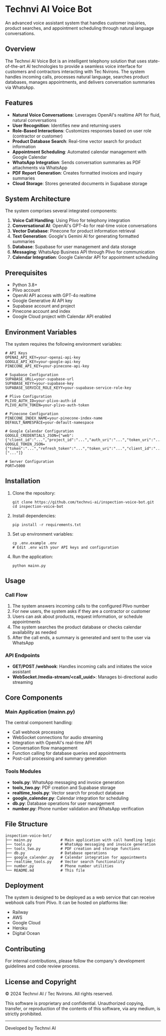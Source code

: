 # Technvi AI Voice Bot

An advanced voice assistant system that handles customer inquiries, product searches, and appointment scheduling through natural language conversations.

## Overview

The Technvi AI Voice Bot is an intelligent telephony solution that uses state-of-the-art AI technologies to provide a seamless voice interface for customers and contractors interacting with Tec Nvirons. The system handles incoming calls, processes natural language, searches product databases, manages appointments, and delivers conversation summaries via WhatsApp.

## Features

- **Natural Voice Conversations**: Leverages OpenAI's realtime API for fluid, natural conversations
- **User Recognition**: Identifies new and returning users
- **Role-Based Interactions**: Customizes responses based on user role (contractor or customer)
- **Product Database Search**: Real-time vector search for product information
- **Appointment Scheduling**: Automated calendar management with Google Calendar
- **WhatsApp Integration**: Sends conversation summaries as PDF attachments via WhatsApp
- **PDF Report Generation**: Creates formatted invoices and inquiry summaries
- **Cloud Storage**: Stores generated documents in Supabase storage

## System Architecture

The system comprises several integrated components:

1. **Voice Call Handling**: Using Plivo for telephony integration
2. **Conversational AI**: OpenAI's GPT-4o for real-time voice conversations
3. **Vector Database**: Pinecone for product information retrieval
4. **Text Generation**: Google's Gemini AI for generating formatted summaries
5. **Database**: Supabase for user management and data storage
6. **Messaging**: WhatsApp Business API through Plivo for communication
7. **Calendar Integration**: Google Calendar API for appointment scheduling

## Prerequisites

- Python 3.8+
- Plivo account
- OpenAI API access with GPT-4o realtime
- Google Generative AI API key
- Supabase account and project
- Pinecone account and index
- Google Cloud project with Calendar API enabled

## Environment Variables

The system requires the following environment variables:

```
# API Keys
OPENAI_API_KEY=your-openai-api-key
GOOGLE_API_KEY=your-google-api-key
PINECONE_API_KEY=your-pinecone-api-key

# Supabase Configuration
SUPABASE_URLL=your-supabase-url
SUPABASE_KEYY=your-supabase-key
SUPABASE_SERVICE_ROLE_KEYY=your-supabase-service-role-key

# Plivo Configuration
PLIVO_AUTH_ID=your-plivo-auth-id
PLIVO_AUTH_TOKEN=your-plivo-auth-token

# Pinecone Configuration
PINECONE_INDEX_NAME=your-pinecone-index-name
DEFAULT_NAMESPACE=your-default-namespace

# Google Calendar Configuration
GOOGLE_CREDENTIALS_JSON={"web":{"client_id":"...","project_id":"...","auth_uri":"...","token_uri":"...","auth_provider_x509_cert_url":"...","client_secret":"..."}}
GOOGLE_TOKEN_JSON={"token":"...","refresh_token":"...","token_uri":"...","client_id":"...","client_secret":"...","scopes":["..."]}

# Server Configuration
PORT=5000
```

## Installation

1. Clone the repository:
   ```
   git clone https://github.com/technvi-ai/inspection-voice-bot.git
   cd inspection-voice-bot
   ```

2. Install dependencies:
   ```
   pip install -r requirements.txt
   ```

3. Set up environment variables:
   ```
   cp .env.example .env
   # Edit .env with your API keys and configuration
   ```

4. Run the application:
   ```
   python mainn.py
   ```

## Usage

### Call Flow

1. The system answers incoming calls to the configured Plivo number
2. For new users, the system asks if they are a contractor or customer
3. Users can ask about products, request information, or schedule appointments
4. The system searches the product database or checks calendar availability as needed
5. After the call ends, a summary is generated and sent to the user via WhatsApp

### API Endpoints

- **GET/POST /webhook**: Handles incoming calls and initiates the voice assistant
- **WebSocket /media-stream/<call_uuid>**: Manages bi-directional audio streaming

## Core Components

### Main Application (mainn.py)

The central component handling:
- Call webhook processing
- WebSocket connections for audio streaming
- Integration with OpenAI's real-time API
- Conversation flow management
- Function calling for database queries and appointments
- Post-call processing and summary generation

### Tools Modules

- **tools.py**: WhatsApp messaging and invoice generation
- **tools_two.py**: PDF creation and Supabase storage
- **realtime_tools.py**: Vector search for product database
- **google_calender.py**: Calendar integration for scheduling
- **db.py**: Database operations for user management
- **number.py**: Phone number validation and WhatsApp verification

## File Structure

```
inspection-voice-bot/
├── mainn.py             # Main application with call handling logic
├── tools.py             # WhatsApp messaging and invoice generation
├── tools_two.py         # PDF creation and storage functions
├── db.py                # Database operations
├── google_calender.py   # Calendar integration for appointments
├── realtime_tools.py    # Vector search functionality
├── number.py            # Phone number utilities
└── README.md            # This file
```

## Deployment

The system is designed to be deployed as a web service that can receive webhook calls from Plivo. It can be hosted on platforms like:

- Railway
- AWS
- Google Cloud
- Heroku
- Digital Ocean

## Contributing

For internal contributions, please follow the company's development guidelines and code review process.

## License and Copyright

© 2024 Technvi AI / Tec Nvirons. All rights reserved.

This software is proprietary and confidential. Unauthorized copying, transfer, or reproduction of the contents of this software, via any medium, is strictly prohibited.

---

Developed by Technvi AI